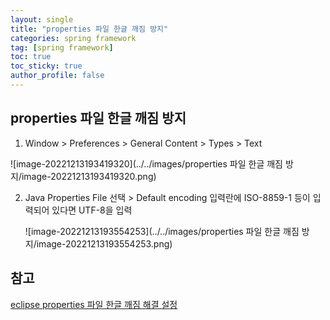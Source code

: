 ```yaml
---
layout: single
title: "properties 파일 한글 깨짐 방지"
categories: spring framework
tag: [spring framework]
toc: true
toc_sticky: true
author_profile: false
---
```


##  properties 파일 한글 깨짐 방지

1.  Window > Preferences > General Content > Types > Text

![image-20221213193419320](../../images/properties 파일 한글 깨짐 방지/image-20221213193419320.png)

2. Java Properties File 선택 > Default encoding 입력란에 ISO-8859-1 등이 입력되어 있다면 UTF-8을 입력

   ![image-20221213193554253](../../images/properties 파일 한글 깨짐 방지/image-20221213193554253.png)



## 참고

<a href="https://copycoding.tistory.com/271" target="_blank">eclipse properties 파일 한글 깨짐 해결 설정</a>



